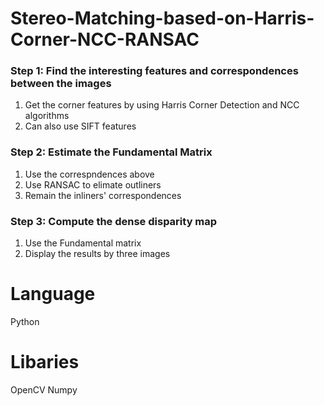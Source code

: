 # Stereo-Matching-based-on-Harris-Corner-NCC-RANSAC
### Step 1: Find the interesting features and correspondences between the images
1. Get the corner features by using Harris Corner Detection and NCC algorithms
2. Can also use SIFT features
### Step 2: Estimate the Fundamental Matrix
1. Use the correspndences above
2. Use RANSAC to elimate outliners
3. Remain the inliners' correspondences
### Step 3: Compute the dense disparity map
1. Use the Fundamental matrix
2. Display the results by three images

# Language
Python

# Libaries
OpenCV
Numpy
